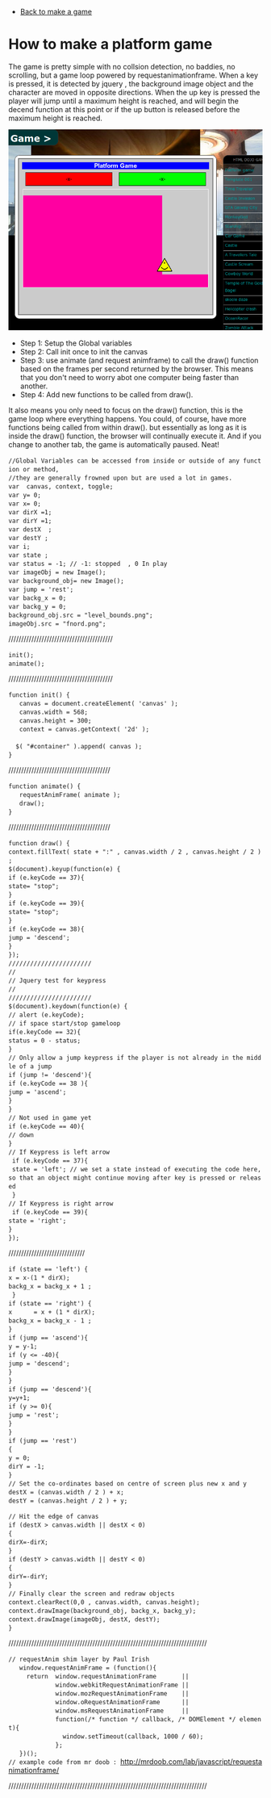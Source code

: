   - [Back to make a game](Tutorials_by_Galway.md)

# How to make a platform game

The game is pretty simple with no collsion detection, no baddies, no
scrolling, but a game loop powered by requestanimationframe. When a key
is pressed, it is detected by jquery , the background image object and
the character are moved in opposite directions. When the up key is
pressed the player will jump until a maximum height is reached, and will
begin the decend function at this point or if the up button is released
before the maximum height is reached.

![platform001.png](../files/img/platform001.png "platform001.png")

  - Step 1: Setup the Global variables
  - Step 2: Call init once to init the canvas
  - Step 3: use animate (and request animframe) to call the draw()
    function based on the frames per second returned by the browser.
    This means that you don't need to worry abot one computer being
    faster than another.
  - Step 4: Add new functions to be called from draw().

It also means you only need to focus on the draw() function, this is the
game loop where everything happens. You could, of course, have more
functions being called from within draw(). but essentially as long as it
is inside the draw() function, the browser will continually execute it.
And if you change to another tab, the game is automatically paused.
Neat\!

`//Global Variables can be accessed from inside or outside of any function or method, `  
`//they are generally frowned upon but are used a lot in games.`  
`var  canvas, context, toggle;`  
`var y= 0;`  
`var x= 0;`  
`var dirX =1;`  
`var dirY =1;`  
`var destX  ;`  
`var destY ;`  
`var i;`  
`var state ;`  
`var status = -1; // -1: stopped  , 0 In play   `  
`var imageObj = new Image();    `  
`var background_obj= new Image();`  
`var jump = 'rest';`  
`var backg_x = 0;`  
`var backg_y = 0;`  
`background_obj.src = "level_bounds.png";`  
`imageObj.src = "fnord.png";`

/////////////////////////////////////////

`init();`  
`animate();`

/////////////////////////////////////////

`function init() {`  
`   canvas = document.createElement( 'canvas' );`  
`   canvas.width = 568;`  
`   canvas.height = 300;`  
`   context = canvas.getContext( '2d' );`  
`      `  
`  $( "#container" ).append( canvas );`  
`}`

////////////////////////////////////////

`function animate() {`  
`   requestAnimFrame( animate );`  
`   draw();`  
`}`

////////////////////////////////////////

`function draw() {`  
`context.fillText( state + ":" , canvas.width / 2 , canvas.height / 2 );`  
`$(document).keyup(function(e) {`  
`if (e.keyCode == 37){`  
`state= "stop";`  
`}`  
`if (e.keyCode == 39){`  
`state= "stop";`  
`}`  
`if (e.keyCode == 38){`  
`jump = 'descend';`  
`}`  
`});`  
`///////////////////////`  
`//`  
`// Jquery test for keypress`  
`//`  
`///////////////////////`  
`$(document).keydown(function(e) {`  
`// alert (e.keyCode);`  
`// if space start/stop gameloop`  
`if(e.keyCode == 32){`  
`status = 0 - status;`  
`}`  
`// Only allow a jump keypress if the player is not already in the middle of a jump`  
`if (jump != 'descend'){`  
`if (e.keyCode == 38 ){`  
`jump = 'ascend';`  
`}`  
`}`  
`// Not used in game yet`  
`if (e.keyCode == 40){`  
`// down`  
`}`  
`// If Keypress is left arrow`  
` if (e.keyCode == 37){`  
` state = 'left'; // we set a state instead of executing the code here,so that an object might continue moving after key is pressed or released`  
` }`  
`// If Keypress is right arrow`  
` if (e.keyCode == 39){`  
`state = 'right';`  
`}`  
`});`

//////////////////////////////

`if (state == 'left') {`  
`x = x-(1 * dirX);`  
`backg_x = backg_x + 1 ;`  
` }`  
`if (state == 'right') {`  
`x      = x + (1 * dirX);`  
`backg_x = backg_x - 1 ;`  
`}`  
`if (jump == 'ascend'){`  
`y = y-1;`  
`if (y <= -40){`  
`jump = 'descend';`  
`}`  
`}`  
`if (jump == 'descend'){`  
`y=y+1;`  
`if (y >= 0){`  
`jump = 'rest';`  
`}`  
`}`  
`if (jump == 'rest')`  
`{`  
`y = 0;`  
`dirY = -1;`  
`}`  
`// Set the co-ordinates based on centre of screen plus new x and y`  
`destX = (canvas.width / 2 ) + x;`  
`destY = (canvas.height / 2 ) + y;`  
  
`// Hit the edge of canvas`  
`if (destX > canvas.width || destX < 0)`  
`{`  
`dirX=-dirX;`  
`}`  
`if (destY > canvas.width || destY < 0)`  
`{`  
`dirY=-dirY;`  
`}`  
`// Finally clear the screen and redraw objects`  
`context.clearRect(0,0 , canvas.width, canvas.height);`  
`context.drawImage(background_obj, backg_x, backg_y);`  
`context.drawImage(imageObj, destX, destY);`  
`}`

//////////////////////////////////////////////////////////////////////////////

`// requestAnim shim layer by Paul Irish`  
`   window.requestAnimFrame = (function(){`  
`     return  window.requestAnimationFrame       || `  
`             window.webkitRequestAnimationFrame || `  
`             window.mozRequestAnimationFrame    || `  
`             window.oRequestAnimationFrame      || `  
`             window.msRequestAnimationFrame     || `  
`             function(/* function */ callback, /* DOMElement */ element){`  
`               window.setTimeout(callback, 1000 / 60);`  
`             };`  
`   })();`  
`// example code from mr doob : `<http://mrdoob.com/lab/javascript/requestanimationframe/>

//////////////////////////////////////////////////////////////////////////////
